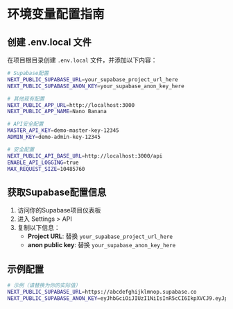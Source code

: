 # 环境变量配置指南

## 创建 .env.local 文件

在项目根目录创建 `.env.local` 文件，并添加以下内容：

```bash
# Supabase配置
NEXT_PUBLIC_SUPABASE_URL=your_supabase_project_url_here
NEXT_PUBLIC_SUPABASE_ANON_KEY=your_supabase_anon_key_here

# 其他现有配置
NEXT_PUBLIC_APP_URL=http://localhost:3000
NEXT_PUBLIC_APP_NAME=Nano Banana

# API安全配置
MASTER_API_KEY=demo-master-key-12345
ADMIN_KEY=demo-admin-key-12345

# 安全配置
NEXT_PUBLIC_API_BASE_URL=http://localhost:3000/api
ENABLE_API_LOGGING=true
MAX_REQUEST_SIZE=10485760
```

## 获取Supabase配置信息

1. 访问你的Supabase项目仪表板
2. 进入 Settings > API
3. 复制以下信息：
   - **Project URL**: 替换 `your_supabase_project_url_here`
   - **anon public key**: 替换 `your_supabase_anon_key_here`

## 示例配置

```bash
# 示例（请替换为你的实际值）
NEXT_PUBLIC_SUPABASE_URL=https://abcdefghijklmnop.supabase.co
NEXT_PUBLIC_SUPABASE_ANON_KEY=eyJhbGciOiJIUzI1NiIsInR5cCI6IkpXVCJ9.eyJpc3MiOiJzdXBhYmFzZSIsInJlZiI6ImFiY2RlZmdoaWprbG1ub3AiLCJyb2xlIjoiYW5vbiIsImlhdCI6MTY5ODc2MDAwMCwiZXhwIjoyMDE0MzM2MDAwfQ.example_key_here
```


